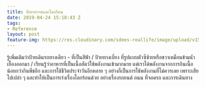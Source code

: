 ```yaml
---
title: ป้ายจราจรและโลกร้อน
date: 2019-04-24 15:18:43 Z
tags:
- Reference
layout: post
feature-img: https://res.cloudinary.com/sdees-reallife/image/upload/v1556118526/IMG_20190424_220247024.jpg
---
```


รู้เพิ่มเติมว่าป้ายเดินรถทางเดียว - ที่เป็นสีฟ้า / ป้ายทางเบี่ยง ที่รูปแบบตัวซีซ้ายหรือขวาเหมือนข้ามน้ำเยื้องออกมา / เรียนรู้ว่าอาหารที่เป็นเนื้อสัตว์ใช้พลังงานเข้ามากมาย แต่เราได้พลังงานจากการกินเนื้อน้อยกว่ากินพืชอีก และการใช้ชีวิตประจำวันอีกหลาย ๆ อย่างก็เป็นการใช้พลังงานที่ไม่ควรเลย เพราะเสียไปเปล่า ๆ และทำให้เป็นการเร่งเรื่องโลกร้อนด้วย อย่างเรื่องรถยนต์ ถนน ที่จอดรถ และการเดินทาง
